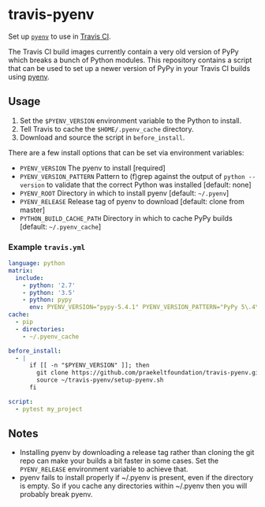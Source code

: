 # travis-pyenv
Set up [`pyenv`](https://github.com/yyuu/pyenv) to use in [Travis CI](https://travis-ci.org).

The Travis CI build images currently contain a very old version of PyPy which breaks a bunch of Python modules. This repository contains a script that can be used to set up a newer version of PyPy in your Travis CI builds using [pyenv](https://github.com/yyuu/pyenv).

## Usage
1. Set the `$PYENV_VERSION` environment variable to the Python to install.
2. Tell Travis to cache the `$HOME/.pyenv_cache` directory.
3. Download and source the script in `before_install`.

There are a few install options that can be set via environment variables:
* `PYENV_VERSION`
    The pyenv to install [required]
* `PYENV_VERSION_PATTERN`
    Pattern to (f)grep against the output of `python --version` to validate that the correct Python was installed [default: none]
* `PYENV_ROOT`
    Directory in which to install pyenv [default: `~/.pyenv`]
* `PYENV_RELEASE`
    Release tag of pyenv to download [default: clone from master]
* `PYTHON_BUILD_CACHE_PATH`
    Directory in which to cache PyPy builds [default: `~/.pyenv_cache`]


### Example `travis.yml`
```yaml
language: python
matrix:
  include:
    - python: '2.7'
    - python: '3.5'
    - python: pypy
      env: PYENV_VERSION="pypy-5.4.1" PYENV_VERSION_PATTERN="PyPy 5\.4\.1"
cache:
  - pip
  - directories:
    - ~/.pyenv_cache

before_install:
  - |
      if [[ -n "$PYENV_VERSION" ]]; then
        git clone https://github.com/praekeltfoundation/travis-pyenv.git ~/travis-pyenv
        source ~/travis-pyenv/setup-pyenv.sh
      fi

script:
  - pytest my_project
```

## Notes
* Installing pyenv by downloading a release tag rather than cloning the git repo can make your builds a bit faster in some cases. Set the `PYENV_RELEASE` environment variable to achieve that.
* pyenv fails to install properly if ~/.pyenv is present, even if the directory is empty. So if you cache any directories within ~/.pyenv then you will probably break pyenv.
